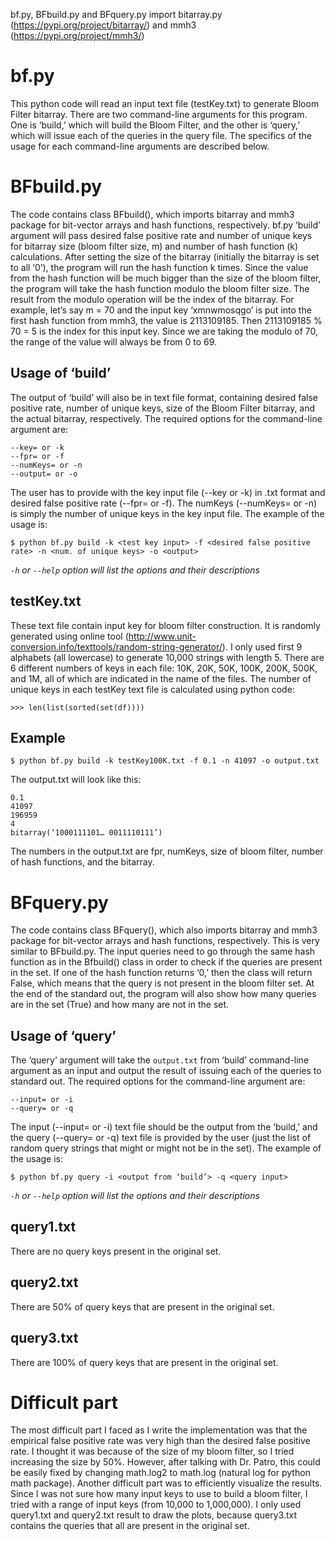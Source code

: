 bf.py, BFbuild.py and BFquery.py import bitarray.py (https://pypi.org/project/bitarray/) and mmh3 (https://pypi.org/project/mmh3/) 

# bf.py

This python code will read an input text file (testKey.txt) to generate Bloom Filter bitarray. There are two command-line arguments for this program. One is ‘build,’ which will build the Bloom Filter, and the other is ‘query,’ which will issue each of the queries in the query file. The specifics of the usage for each command-line arguments are described below. 

# BFbuild.py

The code contains class BFbuild(), which imports bitarray and mmh3 package for bit-vector arrays and hash functions, respectively. bf.py ‘build’ argument will pass desired false positive rate and number of unique keys for bitarray size (bloom filter size, m) and number of hash function (k) calculations. After setting the size of the bitarray (initially the bitarray is set to all ‘0’), the program will run the hash function k times. Since the value from the hash function will be much bigger than the size of the bloom filter, the program will take the hash function modulo the bloom filter size. The result from the modulo operation will be the index of the bitarray. For example, let’s say m = 70 and the input key ‘xmnwmosqgo’ is put into the first hash function from mmh3, the value is 2113109185. Then 2113109185 % 70 = 5 is the index for this input key. Since we are taking the modulo of 70, the range of the value will always be from 0 to 69. 

## Usage of ‘build’

The output of ‘build’ will also be in text file format, containing desired false positive rate, number of unique keys, size of the Bloom Filter bitarray, and the actual bitarray, respectively.
The required options for the command-line argument are:

```
--key= or -k
--fpr= or -f
--numKeys= or -n
--output= or -o
```

The user has to provide with the key input file (--key or -k) in .txt format and desired false positive rate (--fpr= or -f). The numKeys (--numKeys= or -n) is simply the number of unique keys in the key input file. The example of the usage is: 

```
$ python bf.py build -k <test key input> -f <desired false positive rate> -n <num. of unique keys> -o <output>
```

*`-h` or `--help` option will list the options and their descriptions*

## testKey.txt

These text file contain input key for bloom filter construction. It is randomly generated using online tool (http://www.unit-conversion.info/texttools/random-string-generator/). I only used first 9 alphabets (all lowercase) to generate 10,000 strings with length 5. There are 6 different numbers of keys in each file: 10K, 20K, 50K, 100K, 200K, 500K, and 1M, all of which are indicated in the name of the files. The number of unique keys in each testKey text file is calculated using python code:
```
>>> len(list(sorted(set(df))))
```

## Example

```
$ python bf.py build -k testKey100K.txt -f 0.1 -n 41097 -o output.txt
```
The output.txt will look like this:
```
0.1
41097
196959
4
bitarray(‘1000111101… 0011110111’)
```
The numbers in the output.txt are fpr, numKeys, size of bloom filter, number of hash functions, and the bitarray.

# BFquery.py

The code contains class BFquery(), which also imports bitarray and mmh3 package for bit-vector arrays and hash functions, respectively. This is very similar to BFbuild.py. The input queries need to go through the same hash function as in the Bfbuild() class in order to check if the queries are present in the set. If one of the hash function returns ‘0,’ then the class will return False, which means that the query is not present in the bloom filter set. At the end of the standard out, the program will also show how many queries are in the set (True) and how many are not in the set. 

## Usage of ‘query’

The ‘query’ argument will take the `output.txt` from ‘build’ command-line argument as an input and output the result of issuing each of the queries to standard out. 
The required options for the command-line argument are:

```
--input= or -i
--query= or -q
```

The input (--input= or -i) text file should be the output from the ‘build,’ and the query (--query= or -q) text file is provided by the user (just the list of random query strings that might or might not be in the set). The example of the usage is:

```
$ python bf.py query -i <output from ‘build’> -q <query input>
```

*`-h` or `--help` option will list the options and their descriptions*

## query1.txt

There are no query keys present in the original set.

## query2.txt

There are 50% of query keys that are present in the original set.

## query3.txt

There are 100% of query keys that are present in the original set.

# Difficult part

The most difficult part I faced as I write the implementation was that the empirical false positive rate was very high than the desired false positive rate. I thought it was because of the size of my bloom filter, so I tried increasing the size by 50%. However, after talking with Dr. Patro, this could be easily fixed by changing math.log2 to math.log (natural log for python math package). Another difficult part was to efficiently visualize the results. Since I was not sure how many input keys to use to build a bloom filter, I tried with a range of input keys (from 10,000 to 1,000,000). I only used query1.txt and query2.txt result to draw the plots, because query3.txt contains the queries that all are present in the original set. 
